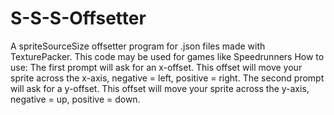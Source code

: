 # S-S-S-Offsetter
A spriteSourceSize offsetter program for .json files made with TexturePacker. This code may be used for games like Speedrunners
How to use:
The first prompt will ask for an x-offset. This offset will move your sprite across the x-axis, negative = left, positive = right.
The second prompt will ask for a y-offset. This offset will move your sprite across the y-axis, negative = up, positive = down.

